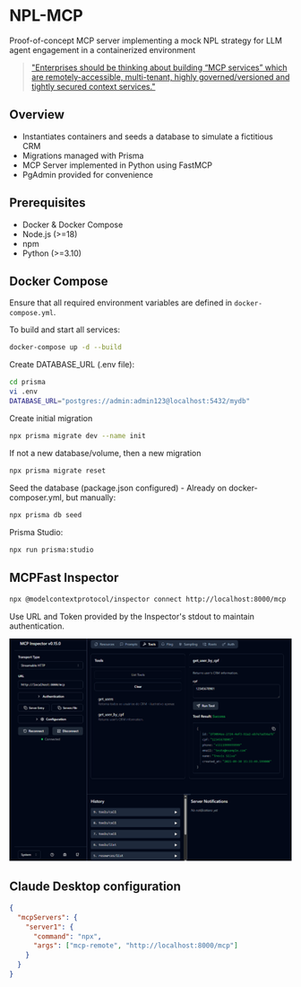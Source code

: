 # NPL-MCP

Proof-of-concept MCP server implementing a mock NPL strategy for LLM agent engagement in a containerized environment

>["Enterprises should be thinking about building “MCP services” which are remotely-accessible, multi-tenant, highly governed/versioned and tightly secured context services."](https://www.solo.io/blog/enterprise-challenges-with-mcp-adoption)

## Overview

- Instantiates containers and seeds a database to simulate a fictitious CRM
- Migrations managed with Prisma
- MCP Server implemented in Python using FastMCP
- PgAdmin provided for convenience

## Prerequisites

- Docker & Docker Compose
- Node.js (>=18)
- npm
- Python (>=3.10)

## Docker Compose
Ensure that all required environment variables are defined in `docker-compose.yml`.  

To build and start all services:
```bash
docker-compose up -d --build
```

Create DATABASE_URL (.env file):
```bash
cd prisma
vi .env
DATABASE_URL="postgres://admin:admin123@localhost:5432/mydb" 
```

Create initial migration
```bash
npx prisma migrate dev --name init
```

If not a new database/volume, then a new migration
```bash
npx prisma migrate reset 
```

Seed the database (package.json configured) - Already on docker-composer.yml, but manually:
```bash
npx prisma db seed
```

Prisma Studio: 
```bash
npx run prisma:studio
```

## MCPFast Inspector
```bash
npx @modelcontextprotocol/inspector connect http://localhost:8000/mcp
```
Use URL and Token provided by the Inspector's stdout to maintain authentication. 

![MCP Inspector](resources/screen.png "Tools")


## Claude Desktop configuration
```json
{
  "mcpServers": {
    "server1": {
      "command": "npx",
      "args": ["mcp-remote", "http://localhost:8000/mcp"]
    }
  }
}
```

